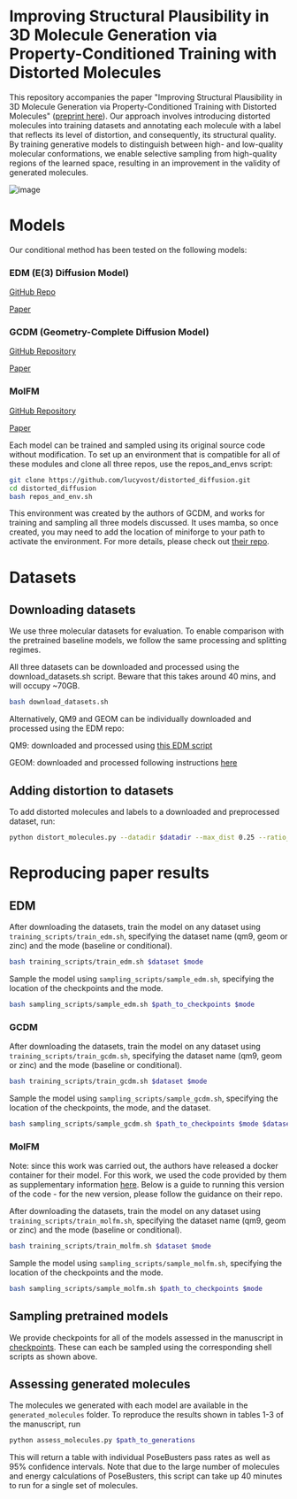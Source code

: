 # Improving Structural Plausibility in 3D Molecule Generation via Property-Conditioned Training with Distorted Molecules

This repository accompanies the paper "Improving Structural Plausibility in 3D Molecule Generation via Property-Conditioned Training with Distorted Molecules" ([preprint here](https://www.biorxiv.org/content/10.1101/2024.09.17.613136v1)). Our approach involves introducing distorted molecules into training datasets and annotating each molecule with a label that reflects its level of distortion, and consequently, its structural quality. By training generative models to distinguish between high- and low-quality molecular conformations, we enable selective sampling from high-quality regions of the learned space, resulting in an improvement in the validity of generated molecules. 


![image](https://github.com/user-attachments/assets/0ea71839-6e0e-4b65-bd1f-4743d876610c)

# Models
Our conditional method has been tested on the following models:

### EDM (E(3) Diffusion Model)

[GitHub Repo](https://github.com/ehoogeboom/e3_diffusion_for_molecules/tree/main) 

[Paper](https://proceedings.mlr.press/v162/hoogeboom22a/hoogeboom22a.pdf)

### GCDM (Geometry-Complete Diffusion Model)

[GitHub Repository](https://github.com/BioinfoMachineLearning/bio-diffusion)

[Paper](https://www.nature.com/articles/s42004-024-01233-z)

### MolFM

[GitHub Repository](https://github.com/AlgoMole/MolFM)

[Paper](https://arxiv.org/pdf/2312.07168)

Each model can be trained and sampled using its original source code without modification. To set up an environment that is compatible for all of these modules and clone all three repos, use the repos_and_envs script:
```sh
git clone https://github.com/lucyvost/distorted_diffusion.git
cd distorted_diffusion
bash repos_and_env.sh
```
This environment was created by the authors of GCDM, and works for training and sampling all three models discussed. It uses mamba, so once created, you may need to add the location of miniforge to your path to activate the environment. For more details, please check out [their repo](https://github.com/BioinfoMachineLearning/bio-diffusion). 

# Datasets

## Downloading datasets

We use three molecular datasets for evaluation. To enable comparison with the pretrained baseline models, we follow the same processing and splitting regimes.

All three datasets can be downloaded and processed using the download_datasets.sh script. Beware that this takes around 40 mins, and will occupy ~70GB.

```sh
bash download_datasets.sh
```

Alternatively, QM9 and GEOM can be individually downloaded and processed using the EDM repo:

QM9: downloaded and processed using [this EDM script](https://github.com/ehoogeboom/e3_diffusion_for_molecules/tree/main/qm9/data/prepare/qm9.py)

GEOM: downloaded and processed following instructions [here](https://github.com/ehoogeboom/e3_diffusion_for_molecules/tree/main/data/geom/)



## Adding distortion to datasets

To add distorted molecules and labels to a downloaded and preprocessed dataset, run:

```sh
python distort_molecules.py --datadir $datadir --max_dist 0.25 --ratio_distorted_mols 50
```

# Reproducing paper results 

## EDM



After downloading the datasets, train the model on any dataset using `training_scripts/train_edm.sh`, specifying the dataset name (qm9, geom or zinc) and the mode (baseline or conditional). 

```sh
bash training_scripts/train_edm.sh $dataset $mode
```

Sample the model using `sampling_scripts/sample_edm.sh`, specifying the location of the checkpoints and the mode.

```sh
bash sampling_scripts/sample_edm.sh $path_to_checkpoints $mode
```


### GCDM

After downloading the datasets, train the model on any dataset using `training_scripts/train_gcdm.sh`, specifying the dataset name (qm9, geom or zinc) and the mode (baseline or conditional). 

```sh
bash training_scripts/train_gcdm.sh $dataset $mode
```

Sample the model using `sampling_scripts/sample_gcdm.sh`, specifying the location of the checkpoints, the mode, and the dataset.

```sh
bash sampling_scripts/sample_gcdm.sh $path_to_checkpoints $mode $dataset
```


### MolFM

Note: since this work was carried out, the authors have released a docker container for their model. For this work, we used the code provided by them as supplementary information [here](https://github.com/AlgoMole/MolFM/issues/1). Below is a guide to running this version of the code - for the new version, please follow the guidance on their repo.

After downloading the datasets, train the model on any dataset using `training_scripts/train_molfm.sh`, specifying the dataset name (qm9, geom or zinc) and the mode (baseline or conditional). 

```sh
bash training_scripts/train_molfm.sh $dataset $mode
```

Sample the model using `sampling_scripts/sample_molfm.sh`, specifying the location of the checkpoints and the mode.

```sh
bash sampling_scripts/sample_molfm.sh $path_to_checkpoints $mode
```


## Sampling pretrained models

We provide checkpoints for all of the models assessed in the manuscript in [checkpoints](https://github.com/lucyvost/distorted_diffusion/checkpoints). These can each be sampled using the corresponding shell scripts as shown above.



##  Assessing generated molecules

The molecules we generated with each model are available in the `generated_molecules` folder. To reproduce the results shown in tables 1-3 of the manuscript, run

```sh
python assess_molecules.py $path_to_generations
```

This will return a table with individual PoseBusters pass rates as well as 95% confidence intervals. Note that due to the large number of molecules and energy calculations of PoseBusters, this script can take up 40 minutes to run for a single set of molecules.

